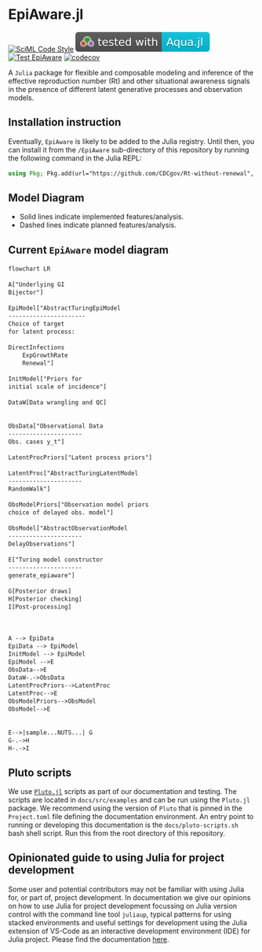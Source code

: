 # EpiAware.jl

[![SciML Code Style](https://img.shields.io/static/v1?label=code%20style&message=SciML&color=9558b2&labelColor=389826)](https://github.com/SciML/SciMLStyle)
![Aqua QA](https://raw.githubusercontent.com/JuliaTesting/Aqua.jl/master/badge.svg)
[![Test EpiAware](https://github.com/CDCgov/Rt-without-renewal/actions/workflows/test-EpiAware.yaml/badge.svg)](https://github.com/CDCgov/Rt-without-renewal/actions/workflows/test-EpiAware.yaml)
[![codecov](https://codecov.io/gh/CDCgov/Rt-without-renewal/graph/badge.svg?token=IX4GIA8F0H)](https://codecov.io/gh/CDCgov/Rt-without-renewal)

A `Julia` package for flexible and composable modeling and inference of the effective reproduction number (Rt) and other situational awareness signals in the presence of different latent generative processes and observation models.

## Installation instruction

Eventually, `EpiAware` is likely to be added to the Julia registry. Until then, you can install it from the `/EpiAware` sub-directory of this repository by running the following command in the Julia REPL:

```julia
using Pkg; Pkg.add(url="https://github.com/CDCgov/Rt-without-renewal", subdir="EpiAware")
```

## Model Diagram

- Solid lines indicate implemented features/analysis.
- Dashed lines indicate planned features/analysis.

## Current `EpiAware` model diagram
```mermaid
flowchart LR

A["Underlying GI
Bijector"]

EpiModel["AbstractTuringEpiModel
----------------------
Choice of target
for latent process:

DirectInfections
    ExpGrowthRate
    Renewal"]

InitModel["Priors for
initial scale of incidence"]

DataW[Data wrangling and QC]


ObsData["Observational Data
---------------------
Obs. cases y_t"]

LatentProcPriors["Latent process priors"]

LatentProc["AbstractTuringLatentModel
---------------------
RandomWalk"]

ObsModelPriors["Observation model priors
choice of delayed obs. model"]

ObsModel["AbstractObservationModel
---------------------
DelayObservations"]

E["Turing model constructor
---------------------
generate_epiaware"]

G[Posterior draws]
H[Posterior checking]
I[Post-processing]



A --> EpiData
EpiData --> EpiModel
InitModel --> EpiModel
EpiModel -->E
ObsData-->E
DataW-.->ObsData
LatentProcPriors-->LatentProc
LatentProc-->E
ObsModelPriors-->ObsModel
ObsModel-->E


E-->|sample...NUTS...| G
G-.->H
H-.->I
```

## Pluto scripts

We use [`Pluto.jl`](https://plutojl.org/) scripts as part of our documentation and testing. The scripts are located in `docs/src/examples` and can be run using the `Pluto.jl` package. We recommend using the version of `Pluto` that is pinned in the `Project.toml` file defining the documentation environment. An entry point to running or developing this documentation is the `docs/pluto-scripts.sh` bash shell script. Run this from the root directory of this repository.

## Opinionated guide to using Julia for project development
Some user and potential contributors may not be familiar with using Julia for, or part of, project development. In documentation we give our opinions on how to use Julia for project development focussing on Julia version control with the command line tool `juliaup`, typical patterns for using stacked environments and useful settings for development using the Julia extension of VS-Code as an interactive development environment (IDE) for Julia project. Please find the documentation [here](https://cdcgov.github.io/Rt-without-renewal/dev/man/getting-started-julia/).
